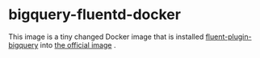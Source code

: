 # bigquery-fluentd-docker

This image is a tiny changed Docker image that is installed [fluent-plugin-bigquery](https://github.com/kaizenplatform/fluent-plugin-bigquery/pulls?q=is%3Apr+is%3Aclosed) into [the official image](https://github.com/fluent/fluentd-docker-image) .
